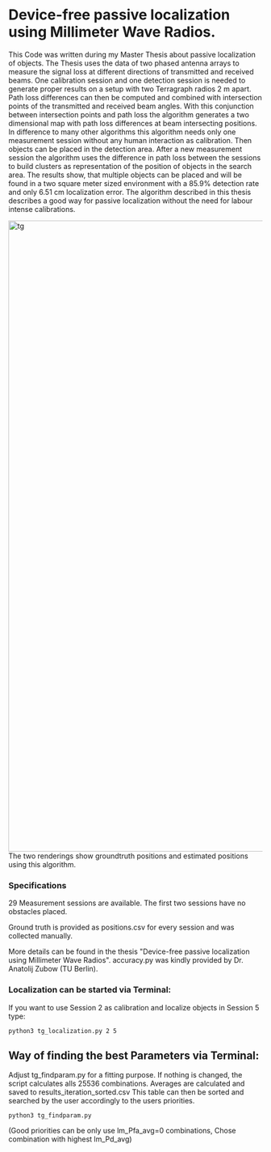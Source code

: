 # Device-free passive localization using Millimeter Wave Radios.

This Code was written during my Master Thesis about passive localization of objects.
The Thesis uses the data of two phased antenna arrays to measure the signal loss at different directions of transmitted and received beams. One calibration session and one detection session is needed to generate proper results on a setup with two Terragraph radios 2 m apart. Path loss differences can then be computed and combined with intersection points of the transmitted and received beam angles. With this conjunction between intersection points and path loss the algorithm generates a two dimensional map with path loss differences at beam intersecting positions. In difference to many other algorithms this algorithm needs only one measurement session without any human interaction as calibration. Then objects can be placed in the detection area. After a new measurement session the algorithm uses the difference in path loss between the sessions to build clusters as representation of the position of objects in the search area. The results show, that multiple objects can be placed and will be found in a two square meter sized environment with a 85.9% detection rate and only 6.51 cm localization error. The algorithm described in this thesis describes a good way for passive localization without the need for labour intense calibrations.


<img width="1248" alt="tg" src="https://user-images.githubusercontent.com/63147491/128741781-95204cce-d69f-4337-9bcb-223b91a1390b.png">
The two renderings show groundtruth positions and estimated positions using this algorithm.

### Specifications

29 Measurement sessions are available. 
The first two sessions have no obstacles placed. 

Ground truth is provided as positions.csv for 
every session and was collected manually. 

More details can be found in the thesis
"Device-free passive localization using Millimeter Wave Radios".
accuracy.py was kindly provided by Dr. Anatolij Zubow (TU Berlin).


### Localization can be started via Terminal:

If you want to use Session 2 as calibration and 
localize objects in Session 5 type:

```python3 tg_localization.py 2 5```



Way of finding the best Parameters via Terminal:
----------------------------------------------------------------
Adjust tg_findparam.py for a fitting purpose.
If nothing is changed, the script calculates alls 25536 combinations.
Averages are calculated and saved to results_iteration_sorted.csv
This table can then be sorted and searched by the user 
accordingly to the users priorities.

```python3 tg_findparam.py```

(Good priorities can be  only use lm_Pfa_avg=0 combinations, 
Chose combination with highest lm_Pd_avg)

